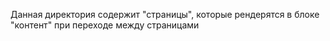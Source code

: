 Данная директория содержит "страницы", которые рендерятся в блоке "контент" при переходе между страницами

